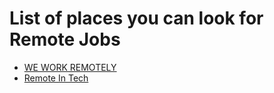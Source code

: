 # List of places you can look for Remote Jobs

- [WE WORK REMOTELY](https://weworkremotely.com/categories/remote-programming-jobs)
- [Remote In Tech](https://remoteintech.company/)